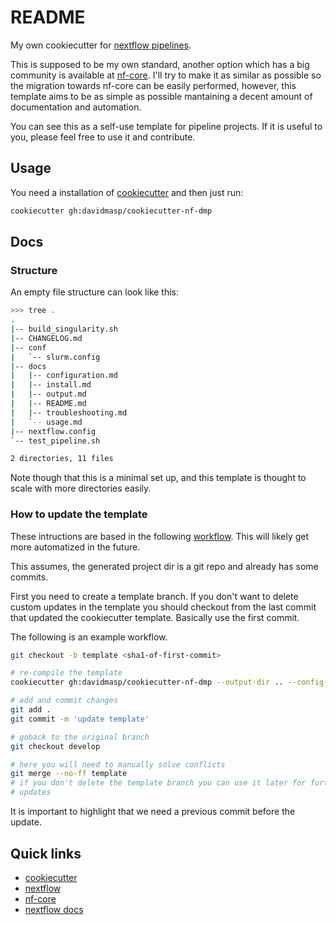 # README

My own cookiecutter for [nextflow pipelines](https://www.nextflow.io/).

This is supposed to be my own standard, another option which has a big
community is available at
[nf-core](https://nf-co.re/tools#creating-a-new-workflow).
I'll try to make it as similar as possible so the migration towards
nf-core can be easily performed, however, this template aims to be
as simple as possible mantaining a decent amount of documentation and
automation.

You can see this as a self-use template for pipeline projects.
If it is useful to you, please feel free to use it and contribute.

## Usage

You need a installation of
[cookiecutter](https://cookiecutter.readthedocs.io/en/latest/)
and then just run:

```bash
cookiecutter gh:davidmasp/cookiecutter-nf-dmp
```

## Docs

### Structure

An empty file structure can look like this:

```bash
>>> tree .
.
|-- build_singularity.sh
|-- CHANGELOG.md
|-- conf
|   `-- slurm.config
|-- docs
|   |-- configuration.md
|   |-- install.md
|   |-- output.md
|   |-- README.md
|   |-- troubleshooting.md
|   `-- usage.md
|-- nextflow.config
`-- test_pipeline.sh

2 directories, 11 files
```

Note though that this is a minimal set up, and this template is thought to
scale with more directories easily.

### How to update the template

These intructions are based in the following
[workflow](https://github.com/cookiecutter/cookiecutter/issues/784#issuecomment-283529086).
This will likely get more automatized in the future.

This assumes, the generated project dir is a git repo and already has some
commits.

First you need to create a template branch. If you don't want to delete custom
updates in the template you should checkout from the last commit that updated
the cookiecutter template. Basically use the first commit.

The following is an example workflow.

```bash
git checkout -b template <sha1-of-first-commit>

# re-compile the template
cookiecutter gh:davidmasp/cookiecutter-nf-dmp --output-dir .. --config-file .cookiecutter.yaml --no-input --overwrite-if-exists

# add and commit changes
git add .
git commit -m 'update template'

# goback to the original branch
git checkout develop

# here you will need to manually solve conflicts
git merge --no-ff template
# if you don't delete the template branch you can use it later for further
# updates
```

It is important to highlight that we need a previous commit before the update.

## Quick links

* [cookiecutter](https://cookiecutter.readthedocs.io/en/latest/)
* [nextflow](https://www.nextflow.io/)
* [nf-core](https://nf-co.re/)
* [nextflow docs](https://www.nextflow.io/docs/latest/index.html)
